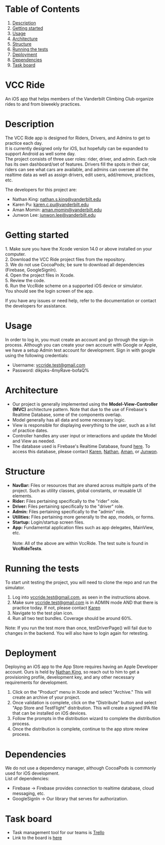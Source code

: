 # Table of Contents
1. [Description](#description)
2. [Getting started](#getting-started)
3. [Usage](#usage)
4. [Architecture](#architecture)
5. [Structure](#structure)
6. [Running the tests](#running-the-tests)
7. [Deployment](#deployment)
8. [Dependencies](#dependencies)
9. [Task board](#task-board)

# VCC Ride
An iOS app that helps members of the Vanderbilt Climbing Club organize rides to and from biweekly practices.

# Description
<p>The VCC Ride app is designed for Riders, Drivers, and Admins to get to practice each day.<br>
It is currently designed only for iOS, but hopefully can be expanded to support Android as well some day.<br> 
The project consists of three user roles: rider, driver, and admin. Each role has its own dashboard/set of features. Drivers fill the spots in their car, riders can see what cars are available, and admins can oversee all the realtime data as well as assign drivers, edit users, add/remove, practices, etc.</p>

The developers for this project are:
* Nathan King: [nathan.s.king@vanderbilt.edu](mailto:nathan.s.king@vanderbilt.edu)
* Karen Pu: [karen.c.pu@vanderbilt.edu](mailto:karen.c.pu@vanderbilt.edu)
* Aman Momin: [aman.momin@vanderbilt.edu](mailto:aman.momin@vanderbilt.edu)
* Junwon Lee: [junwon.lee@vanderbilt.edu](mailto:junwon.lee@vanderbilt.edu)

# Getting started
<p>
1. Make sure you have the Xcode version 14.0 or above installed on your computer.<br>
2. Download the VCC Ride project files from the repository.<br>
3. We do not use CocoaPods; be sure to download all dependencies (Firebase, GoogleSignIn). <br>
4. Open the project files in Xcode.<br>
5. Review the code.<br>
6. Run the VccRide scheme on a supported iOS device or simulator.<br>
You should see the login screen of the app.<br>

If you have any issues or need help, refer to the documentation or contact the developers for assistance.<br>

# Usage
In order to log in, you must create an account and go through the sign-in process. Although you can create your own account with Google or Apple, we have a setup Admin test account for development. Sign in with google using the following credentials:
* Username: vccride.test@gmail.com
* Password: dikjoks-4myRave-bofaQ%

# Architecture
* Our project is generally implemented using the <strong>Model-View-Controller (MVC)</strong> architecture pattern. Note that due to the use of Firebase's Realtime Database, some of the components overlap.
* Model generally has all data and some necessary logic.
* View is responsible for displaying everything to the user, such as a list of practice dates.
* Controller handles any user input or interactions and update the Model and View as needed.
* The database used is Firebase's Realtime Database, found [here](https://console.firebase.google.com/u/0/project/vcc-ride-e61ed/overview). To access this database, please contact [Karen](mailto:karen.c.pu@vanderbilt.edu), [Nathan](mailto:nathan.s.king@vanderbilt.edu), [Aman](mailto:aman.momin@vanderbilt.edu), or [Junwon](mailto:junwon.lee@vanderbilt.edu).<br>

# Structure 
* <strong>NavBar:</strong> Files or resources that are shared across multiple parts of the project. Such as utility classes, global constants, or reusable UI elements.
* <strong>Rider:</strong> Files pertaining specifically to the "rider" role.
* <strong>Driver:</strong> Files pertaining specifically to the "driver" role.
* <strong>Admin:</strong> Files pertaining specifically to the "admin" role.
* <strong>Utilities:</strong> Files pertaining more generally to the app, models, or forms.
* <strong>Startup:</strong> Login/startup screen files.
* <strong>App:</strong> Fundamental application files such as app delegates, MainView, etc.<br><br>
Note: All of the above are within VccRide. The test suite is found in <strong>VccRideTests</strong>.

# Running the tests
To start unit testing the project, you will need to clone the repo and run the simulator. 

1. Log into vccride.test@gmail.com, as seen in the instructions above.
2. Make sure vccride.test@gmail.com is in ADMIN mode AND that there is practice today. If not, please contact [Karen](mailto:karen.c.pu@vanderbilt.edu)
3. Navigate to the test plan icon.
4. Run all two test bundles. Coverage should be around 60%.

Note: If you run the test more than once, testDriverPage() will fail due to changes in the backend. You 
will also have to login again for retesting.


# Deployment
Deploying an iOS app to the App Store requires having an Apple Developer account. Ours is held by [Nathan King](mailto:nathan.s.king@vanderbilt.edu), so reach out to him to get a provisioning profile, development key, and any other necessary requirements for development.

1. Click on the "Product" menu in Xcode and select "Archive." This will create an archive of your project.
2. Once validation is complete, click on the "Distribute" button and select "App Store and TestFlight" distribution. 
This will create a signed IPA file that can be installed on iOS devices.
3. Follow the prompts in the distribution wizard to complete the distribution process.
4. Once the distribution is complete, continue to the app store review process.

# Dependencies
We do not use a dependency manager, although CocoaPods is commonly used for iOS development.<br>
List of dependencies: 
* Firebase -> Firebase provides connection to realtime database, cloud messaging, etc.
* GoogleSignIn -> Our library that serves for authorization.<br>

<!-- # Workflow

* Reporting bugs:<br> 
If any issues are found, please report them by creating a new issue on the GitHub repository.

* Reporting bugs form: <br> 
```
App version: 1.2
iOS version: 17.1
Description: When I attempt to delete a practice, the app crashes.
Steps to reproduce: As an admin, open "Calendar", swipe to delete a date, press "delete".
```

* Submitting pull requests: <br> 
If you have a bug fix or a new feature you'd like to add, please submit a pull request. Before submitting a pull request, 
please make sure that your changes are well-tested and that your code adheres to the Swift style guide.

* Improving documentation: <br> 
If you notice any errors or areas of improvement in the documentation, feel free to submit a pull request with your changes.

* Providing feedback:<br> 
If you have any feedback or suggestions for the project, please let us know by creating a new issue or by sending an email to the project maintainer. -->

# Task board
* Task management tool for our teams is [Trello](https://trello.com/)<br>
* Link to the board is [here](https://trello.com/b/SakWen4h/vcc-transportation-app)<br>
